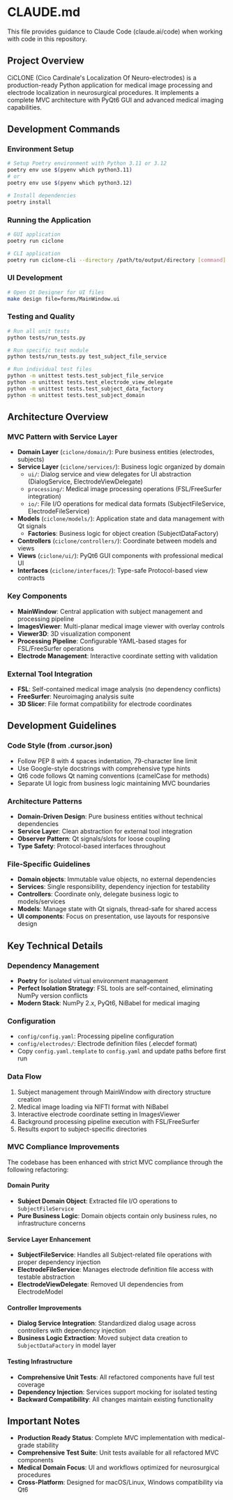 # CLAUDE.md

This file provides guidance to Claude Code (claude.ai/code) when working with code in this repository.

## Project Overview

CiCLONE (Cico Cardinale's Localization Of Neuro-electrodes) is a production-ready Python application for medical image processing and electrode localization in neurosurgical procedures. It implements a complete MVC architecture with PyQt6 GUI and advanced medical imaging capabilities.

## Development Commands

### Environment Setup
```bash
# Setup Poetry environment with Python 3.11 or 3.12
poetry env use $(pyenv which python3.11)
# or
poetry env use $(pyenv which python3.12)

# Install dependencies
poetry install
```

### Running the Application
```bash
# GUI application
poetry run ciclone

# CLI application  
poetry run ciclone-cli --directory /path/to/output/directory [command] [options]
```

### UI Development
```bash
# Open Qt Designer for UI files
make design file=forms/MainWindow.ui
```

### Testing and Quality
```bash
# Run all unit tests
python tests/run_tests.py

# Run specific test module
python tests/run_tests.py test_subject_file_service

# Run individual test files
python -m unittest tests.test_subject_file_service
python -m unittest tests.test_electrode_view_delegate
python -m unittest tests.test_subject_data_factory
python -m unittest tests.test_subject_domain
```

## Architecture Overview

### MVC Pattern with Service Layer
- **Domain Layer** (`ciclone/domain/`): Pure business entities (electrodes, subjects)
- **Service Layer** (`ciclone/services/`): Business logic organized by domain
  - `ui/`: Dialog service and view delegates for UI abstraction (DialogService, ElectrodeViewDelegate)
  - `processing/`: Medical image processing operations (FSL/FreeSurfer integration)
  - `io/`: File I/O operations for medical data formats (SubjectFileService, ElectrodeFileService)
- **Models** (`ciclone/models/`): Application state and data management with Qt signals
  - **Factories**: Business logic for object creation (SubjectDataFactory)
- **Controllers** (`ciclone/controllers/`): Coordinate between models and views
- **Views** (`ciclone/ui/`): PyQt6 GUI components with professional medical UI
- **Interfaces** (`ciclone/interfaces/`): Type-safe Protocol-based view contracts

### Key Components
- **MainWindow**: Central application with subject management and processing pipeline
- **ImagesViewer**: Multi-planar medical image viewer with overlay controls
- **Viewer3D**: 3D visualization component
- **Processing Pipeline**: Configurable YAML-based stages for FSL/FreeSurfer operations
- **Electrode Management**: Interactive coordinate setting with validation

### External Tool Integration
- **FSL**: Self-contained medical image analysis (no dependency conflicts)
- **FreeSurfer**: Neuroimaging analysis suite
- **3D Slicer**: File format compatibility for electrode coordinates

## Development Guidelines

### Code Style (from .cursor.json)
- Follow PEP 8 with 4 spaces indentation, 79-character line limit
- Use Google-style docstrings with comprehensive type hints
- Qt6 code follows Qt naming conventions (camelCase for methods)
- Separate UI logic from business logic maintaining MVC boundaries

### Architecture Patterns
- **Domain-Driven Design**: Pure business entities without technical dependencies
- **Service Layer**: Clean abstraction for external tool integration
- **Observer Pattern**: Qt signals/slots for loose coupling
- **Type Safety**: Protocol-based interfaces throughout

### File-Specific Guidelines
- **Domain objects**: Immutable value objects, no external dependencies
- **Services**: Single responsibility, dependency injection for testability
- **Controllers**: Coordinate only, delegate business logic to models/services
- **Models**: Manage state with Qt signals, thread-safe for shared access
- **UI components**: Focus on presentation, use layouts for responsive design

## Key Technical Details

### Dependency Management
- **Poetry** for isolated virtual environment management
- **Perfect Isolation Strategy**: FSL tools are self-contained, eliminating NumPy version conflicts
- **Modern Stack**: NumPy 2.x, PyQt6, NiBabel for medical imaging

### Configuration
- `config/config.yaml`: Processing pipeline configuration
- `config/electrodes/`: Electrode definition files (.elecdef format)
- Copy `config.yaml.template` to `config.yaml` and update paths before first run

### Data Flow
1. Subject management through MainWindow with directory structure creation
2. Medical image loading via NIFTI format with NiBabel
3. Interactive electrode coordinate setting in ImagesViewer
4. Background processing pipeline execution with FSL/FreeSurfer
5. Results export to subject-specific directories

### MVC Compliance Improvements

The codebase has been enhanced with strict MVC compliance through the following refactoring:

#### Domain Purity
- **Subject Domain Object**: Extracted file I/O operations to `SubjectFileService`
- **Pure Business Logic**: Domain objects contain only business rules, no infrastructure concerns

#### Service Layer Enhancement
- **SubjectFileService**: Handles all Subject-related file operations with proper dependency injection
- **ElectrodeFileService**: Manages electrode definition file access with testable abstraction
- **ElectrodeViewDelegate**: Removed UI dependencies from ElectrodeModel

#### Controller Improvements
- **Dialog Service Integration**: Standardized dialog usage across controllers with dependency injection
- **Business Logic Extraction**: Moved subject data creation to `SubjectDataFactory` in model layer

#### Testing Infrastructure
- **Comprehensive Unit Tests**: All refactored components have full test coverage
- **Dependency Injection**: Services support mocking for isolated testing
- **Backward Compatibility**: All changes maintain existing functionality

## Important Notes

- **Production Ready Status**: Complete MVC implementation with medical-grade stability
- **Comprehensive Test Suite**: Unit tests available for all refactored MVC components
- **Medical Domain Focus**: UI and workflows optimized for neurosurgical procedures
- **Cross-Platform**: Designed for macOS/Linux, Windows compatibility via Qt6